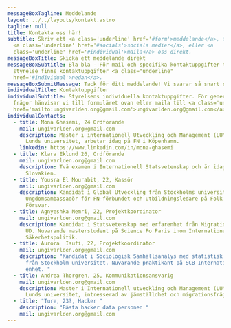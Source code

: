 ```yaml
---
messageBoxTagline: Meddelande
layout: ../../layouts/kontakt.astro
tagline: null
title: Kontakta oss här!
subtitle: Skriv ett <a class='underline' href='#form'>meddelande</a>, följ våra
  <a class='underline' href='#socials'>sociala medier</a>, eller <a
  class='underline' href='#individual'>maila</a> oss direkt.
messageBoxTitle: Skicka ett meddelande direkt
messageBoxSubtitle: Bla bla - För mail och specifika kontaktuppgifter till vår
  styrelse finns kontaktuppgifter <a class="underline"
  href='#individual'>nedan</a>.
messageBoxSubmitMessage: Tack för ditt meddelande! Vi svarar så snart som möjligt.
individualTitle: Kontaktuppgifter
individualSubtitle: Styrelsens individuella kontaktuppgifter. För generella
  frågor hänvisar vi till formuläret ovan eller maila till <a class='underline'
  href='mailto:ungivarlden.org@gmail.com'>ungivarlden.org@gmail.com</a>
individualContacts:
  - title: Mona Ghasemi, 24 Ordförande
    mail: ungivarlden.org@gmail.com
    description: Master i internationell Utveckling och Management (LUMID) från
      Lunds universitet, arbetar idag på FN i Köpenhamn.
    linkedin: https://www.linkedin.com/in/mona-ghasemi
  - title: Klara Eklund 26, Ordförande
    mail: ungivarlden.org@gmail.com
    description: Två examen i Internationell Statsvetenskap och är idag EU trainee i
      Slovakien.
  - title: Yousra El Mourabit, 22, Kassör
    mail: ungivarlden.org@gmail.com
    description: Kandidat i Global Utveckling från Stockholms universitet.
      Ungdomsambassadör för FN-förbundet och utbildningsledare på Folk och
      Försvar.
  - title: Agnyeshka Nemri, 22, Projektkoordinator
    mail: ungivarlden.org@gmail.com
    description: Kandidat i Statsvetenskap med erfarenhet från Migrationsverket och
      UD. Nuvarande masterstudent på Science Po Paris inom Internationell
      Säkerhetspolitik.
  - title: Aurora  Isufi, 22, Projektkoordinator
    mail: ungivarlden.org@gmail.com
    description: "Kandidat i Sociologisk Samhällsanalys med statistisk fördjupning
      från Stockholm universitet. Nuvarande praktikant på SCB Internationella
      enhet. "
  - title: Andrea Thorgren, 25, Kommunikationsansvarig
    mail: ungivarlden.org@gmail.com
    description: Master i Internationell utveckling och Management (LUMID) från
      Lunds universitet, intresserad av jämställdhet och migrationsfrågor.
  - title: "Ture, 23?, Hacker "
    description: "Bästa hacker data personen "
    mail: ungivarlden.org@gmail.com
---
```

